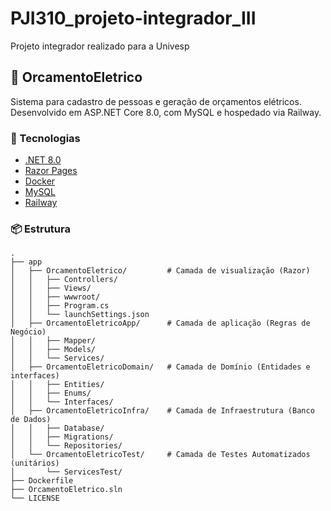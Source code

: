 # PJI310_projeto-integrador_III

Projeto integrador realizado para a Univesp

## 🧾 OrcamentoEletrico

Sistema para cadastro de pessoas e geração de orçamentos elétricos. Desenvolvido em ASP.NET Core 8.0, com MySQL e hospedado via Railway.

### 🚀 Tecnologias

- [.NET 8.0](https://dotnet.microsoft.com/)
- [Razor Pages](https://learn.microsoft.com/aspnet/core/razor-pages/)
- [Docker](https://www.docker.com/)
- [MySQL](https://www.mysql.com/)
- [Railway](https://railway.app/)


### 📦 Estrutura

```
.
├── app
│   ├── OrcamentoEletrico/         # Camada de visualização (Razor)
│   │   ├── Controllers/
│   │   ├── Views/
│   │   ├── wwwroot/
│   │   ├── Program.cs
│   │   └── launchSettings.json
│   ├── OrcamentoEletricoApp/      # Camada de aplicação (Regras de Negócio)
│   │   ├── Mapper/
│   │   ├── Models/
│   │   └── Services/
│   ├── OrcamentoEletricoDomain/   # Camada de Domínio (Entidades e interfaces)
│   │   ├── Entities/
│   │   ├── Enums/
│   │   └── Interfaces/
│   ├── OrcamentoEletricoInfra/    # Camada de Infraestrutura (Banco de Dados)
│   │   ├── Database/
│   │   ├── Migrations/
│   │   └── Repositories/
│   └── OrcamentoEletricoTest/     # Camada de Testes Automatizados (unitários)
│       └── ServicesTest/
├── Dockerfile
├── OrcamentoEletrico.sln
└── LICENSE
```
